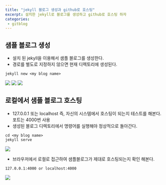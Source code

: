 ```yaml
---
title: "jekyll 블로그 생성과 github로 호스팅"
excerpt: 설치한 jekyll로 블로그를 생성하고 github로 호스팅 하자
categories:
 - gitblog
---
```


## 샘플 블로그 생성
- 설치 된 jekyll을 이용해서 샘플 블로그를 생성한다.
- 경로를 별도로 지정하지 않으면 현재 디렉토리에 생성된다.
```
jekyll new <my blog name>
```
![]({{site.url}}/assets/images/gitblog/8_jekyllblogcreate.PNG)
![]({{site.url}}/assets/images/gitblog/8_jekyllblogcreate2.PNG)
![]({{site.url}}/assets/images/gitblog/8_jekyllblogcreate3.PNG)
## 로컬에서 샘플 블로그 호스팅
- 127.0.0.1 또는 localhost 즉, 자신의 시스템에서 호스팅이 되는지 테스트를 해본다. 포트는 4000번 사용
- 생성된 블로그 디렉토리에서 명령어를 실행해야 정상적으로 돌아간다.
```
cd <my blog name>
jekyll serve
```  
![]({{site.url}}/assets/images/gitblog/9_hostingtest.PNG)

- 브라우저에서 로컬로 접근하여 샘플블로그가 제대로 호스팅되는지 확인 해본다.
```
127.0.0.1:4000 or localhost:4000
```
![]({{site.url}}/assets/images/gitblog/9_hostingtest_2.PNG)